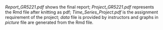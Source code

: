 *Report_GR5221.pdf* shows the final report;
*Project_GR5221.pdf* represents the Rmd file after knitting as pdf;
*Time_Series_Project.pdf* is the assignment requirement of the project;
*data* file is provided by instructors and graphs in *picture* file are generated from the Rmd file.
